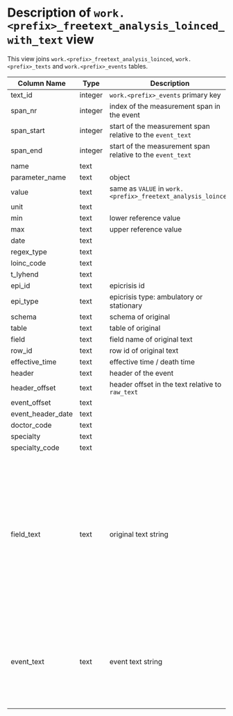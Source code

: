 # Description of `work.<prefix>_freetext_analysis_loinced_with_text` view

This view joins `work.<prefix>_freetext_analysis_loinced`, `work.<prefix>_texts` and `work.<prefix>_events` tables.

|Column Name       |Type     | Description                              | Example|
|------------------|---------|------------------------------------------|----------------------------------------------------------|
|text_id           |integer  | `work.<prefix>_events` primary key       | 1458887                                                  |
|span_nr           |integer  | index of the measurement span in the event                 | 0                                      |
|span_start        |integer  | start of the measurement span relative to the `event_text` | 82                                     |
|span_end          |integer  | start of the measurement span relative to the `event_text` | 111                                    |
|name              |text     |                                          | MEASUREMENT                                              |
|parameter_name    |text     | object                                   | Glükoos                                                  |
|value             |text     | same as `VALUE` in `work.<prefix>_freetext_analysis_loinced`                                         | 6.3                                                      |
|unit              |text     |                                          | mmol/L                                                   |
|min               |text     | lower reference value                    |                                                          |
|max               |text     | upper reference value                    |                                                          |
|date              |text     |                                          | 02.02.2016                                               |
|regex_type        |text     |                                          | GLÜKOOS                                                  |
|loinc_code        |text     |                                          |                                                   |
|t_lyhend          |text     |                                          |                                                   |
|epi_id            |text     | epicrisis id                             | 51079104                                                 |
|epi_type          |text     | epicrisis type: ambulatory or stationary | a                                                        |
|schema            |text     | schema of original                       | original                                                 |
|table             |text     | table of original                        | anamnesis                                                |
|field             |text     | field name of original text              | anamsum                                                  |
|row_id            |text     | row id of original text                  | 154791                                                   |
|effective_time    |text     | effective time / death time              | `NULL`                                                   |
|header            |text     | header of the event                      | `*03.02.2016:`                                             |
|header_offset     |text     | header offset in the text relative to `raw_text`           | 278                                    |
|event_offset      |text     |            |                                     |
|event_header_date |text     |            |                                     |
|doctor_code       |text     |            |                                     |
|specialty         |text     |            |                                     |
|specialty_code    |text     |            |                                     |
|field_text        |text     | original text string                     | `*01.02.2016 <ANONYM id="0" type="per" morph="_H_ sg n;_H_ sg n"/>: Patsiendil anamnesis paroksisüsmaalne tahhükardia.Obj:Nahk ja nähtavad limaskestad puhtad.Cor:Südametoonid kiired,regulaarsed.Pulmones:Kopsudes vesikulaarne hingamiskahin.Abdomen:Kõht pehme,palpatsioonil valutu.<br/>*03.02.2016: <ANONYM id="1" type="per" morph="_H_ sg n;_H_ sg n"/>*Kliinilise keemia uuringud 02.02.2016 Glükoos 6.3 mmol/L [norm 4.1 - 6.1]<br/>Kolesterool 6.1 mmol/L [norm ... - 5.0], LDL kolesterool 4.1 mmol/l [norm ... - 3.0], Raud 8.5 mkmol/L [norm 9.0 - 30.4]eGFR 83.74 ml/min/1,73 m2 [norm 90 - ...]<br/>Pereõde <ANONYM id="2" type="per" morph="_H_ sg n;_H_ sg el"/>:Nõustamine eluviisi ja dieedi suhtes.Omega 3x2,Retafer tabl.x2. `|
|event_text        |text     | event text string                        |  `<ANONYM id="1" type="per" morph="_H_ sg n;_H_ sg n"/>*Kliinilise keemia uuringud 02.02.2016 Glükoos 6.3 mmol/L [norm 4.1 - 6.1]<br/>Kolesterool 6.1 mmol/L [norm ... - 5.0], LDL kolesterool 4.1 mmol/l [norm ... - 3.0], Raud 8.5 mkmol/L [norm 9.0 - 30.4]eGFR 83.74 ml/min/1,73 m2 [norm 90 - ...]<br/>Pereõde <ANONYM id="2" type="per" morph="_H_ sg n;_H_ sg el"/>:Nõustamine eluviisi ja dieedi suhtes.Omega 3x2,Retafer tabl.x2. `|
